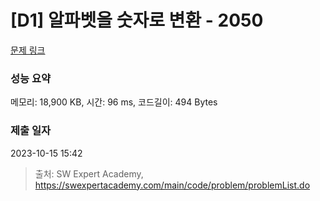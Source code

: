 # [D1] 알파벳을 숫자로 변환 - 2050 

[문제 링크](https://swexpertacademy.com/main/code/problem/problemDetail.do?contestProbId=AV5QLGxKAzQDFAUq) 

### 성능 요약

메모리: 18,900 KB, 시간: 96 ms, 코드길이: 494 Bytes

### 제출 일자

2023-10-15 15:42



> 출처: SW Expert Academy, https://swexpertacademy.com/main/code/problem/problemList.do